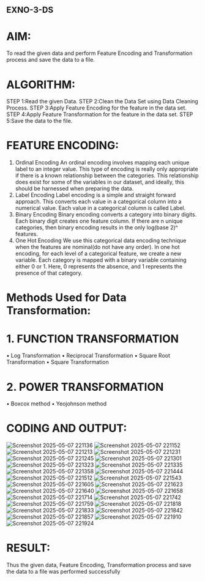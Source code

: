 ## EXNO-3-DS

# AIM:
To read the given data and perform Feature Encoding and Transformation process and save the data to a file.

# ALGORITHM:
STEP 1:Read the given Data.
STEP 2:Clean the Data Set using Data Cleaning Process.
STEP 3:Apply Feature Encoding for the feature in the data set.
STEP 4:Apply Feature Transformation for the feature in the data set.
STEP 5:Save the data to the file.

# FEATURE ENCODING:
1. Ordinal Encoding
An ordinal encoding involves mapping each unique label to an integer value. This type of encoding is really only appropriate if there is a known relationship between the categories. This relationship does exist for some of the variables in our dataset, and ideally, this should be harnessed when preparing the data.
2. Label Encoding
Label encoding is a simple and straight forward approach. This converts each value in a categorical column into a numerical value. Each value in a categorical column is called Label.
3. Binary Encoding
Binary encoding converts a category into binary digits. Each binary digit creates one feature column. If there are n unique categories, then binary encoding results in the only log(base 2)ⁿ features.
4. One Hot Encoding
We use this categorical data encoding technique when the features are nominal(do not have any order). In one hot encoding, for each level of a categorical feature, we create a new variable. Each category is mapped with a binary variable containing either 0 or 1. Here, 0 represents the absence, and 1 represents the presence of that category.

# Methods Used for Data Transformation:
  # 1. FUNCTION TRANSFORMATION
• Log Transformation
• Reciprocal Transformation
• Square Root Transformation
• Square Transformation
  # 2. POWER TRANSFORMATION
• Boxcox method
• Yeojohnson method

# CODING AND OUTPUT:
![Screenshot 2025-05-07 221136](https://github.com/user-attachments/assets/ef5cf7e6-dd95-4662-8b30-cba3a4c5a0f0)
![Screenshot 2025-05-07 221152](https://github.com/user-attachments/assets/8505f5a9-fb73-4600-bf8a-86d4e49adc2c)
![Screenshot 2025-05-07 221213](https://github.com/user-attachments/assets/a98334f1-cf48-42c9-84f2-9647d03d318d)
![Screenshot 2025-05-07 221231](https://github.com/user-attachments/assets/3d274912-76e9-4a01-b507-d540b0c4acdd)
![Screenshot 2025-05-07 221245](https://github.com/user-attachments/assets/8f32dc42-e403-4850-a51e-17949ea9ae9d)
![Screenshot 2025-05-07 221301](https://github.com/user-attachments/assets/63b96a46-e8da-48b8-a047-8f3732488880)
![Screenshot 2025-05-07 221323](https://github.com/user-attachments/assets/20abfe96-8f9f-4fed-8a6d-839393e2707f)
![Screenshot 2025-05-07 221335](https://github.com/user-attachments/assets/08ea75a7-4f27-47ff-831e-b625fc90dc02)
![Screenshot 2025-05-07 221358](https://github.com/user-attachments/assets/306bc35d-c094-4d10-8f38-b38954922106)
![Screenshot 2025-05-07 221444](https://github.com/user-attachments/assets/06cb761b-0830-4d1b-988c-fb0d319075e2)
![Screenshot 2025-05-07 221512](https://github.com/user-attachments/assets/4719a36f-1170-4cbd-b4dc-1d83cc0c9a76)
![Screenshot 2025-05-07 221543](https://github.com/user-attachments/assets/e9737fd9-0bd3-4e85-a1b0-bc02ee12552a)
![Screenshot 2025-05-07 221605](https://github.com/user-attachments/assets/02ce8d51-0bb2-42c1-96c2-ef8c421d29b2)
![Screenshot 2025-05-07 221623](https://github.com/user-attachments/assets/9d8dffb9-523b-490f-a019-9af7a6720c1a)
![Screenshot 2025-05-07 221640](https://github.com/user-attachments/assets/41bb63c0-b54f-4c1d-a678-84e4f36b4855)
![Screenshot 2025-05-07 221658](https://github.com/user-attachments/assets/fd6ed466-0768-4bc6-aa10-423189c96436)
![Screenshot 2025-05-07 221714](https://github.com/user-attachments/assets/094651f4-0766-4fca-8185-f8ced6453930)
![Screenshot 2025-05-07 221742](https://github.com/user-attachments/assets/4bed9a0b-765c-4035-a76b-af713749596e)
![Screenshot 2025-05-07 221759](https://github.com/user-attachments/assets/b993341f-82ff-4478-a0be-e7fa7a46685b)
![Screenshot 2025-05-07 221818](https://github.com/user-attachments/assets/45f34134-da12-4c1d-a758-3100d2d8a97c)
![Screenshot 2025-05-07 221833](https://github.com/user-attachments/assets/68e9fe6e-6863-4733-9f31-b5d638c70d27)
![Screenshot 2025-05-07 221842](https://github.com/user-attachments/assets/7967713c-dd26-41c5-88a5-d03030111d22)
![Screenshot 2025-05-07 221857](https://github.com/user-attachments/assets/baa991e5-f73c-4081-b264-cacd3a3b11a1)
![Screenshot 2025-05-07 221910](https://github.com/user-attachments/assets/1547dca9-77bc-4863-8484-6b571144326d)
![Screenshot 2025-05-07 221924](https://github.com/user-attachments/assets/abf90d51-4fa3-48e7-9772-780baebef1f7)

# RESULT:
Thus the given data, Feature Encoding, Transformation process and save the data to a file was performed successfully

       
